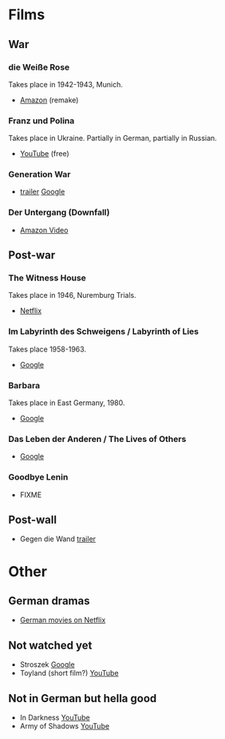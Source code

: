 # Films

## War

### die Weiße Rose

Takes place in 1942-1943, Munich.

- [Amazon](https://www.amazon.de/gp/video/detail/B01MYA7H1M) (remake)

### Franz und Polina

Takes place in Ukraine. Partially in German, partially in Russian.

- [YouTube](https://www.youtube.com/watch?v=-bHf3N0HTdw) (free)

### Generation War

- [trailer](https://www.youtube.com/watch?v=TmyGPX23px4) [Google](https://play.google.com/store/tv/show/Generation_War?id=xJWFKTYfOHs)

### Der Untergang (Downfall)

- [Amazon Video](https://www.amazon.de/gp/video/detail/B00JO955KS)

## Post-war

### The Witness House

Takes place in 1946, Nuremburg Trials.

- [Netflix](https://www.netflix.com/watch/80148358?trackId=13550865&tctx=1%2C3%2C28314935-68eb-43a9-8342-d0a75030af01-2565241)

### Im Labyrinth des Schweigens / Labyrinth of Lies

Takes place 1958-1963.

- [Google](https://play.google.com/store/movies/details/Labyrinth_Of_Lies?id=VJVG3QD2aDY)

### Barbara

Takes place in East Germany, 1980.

- [Google](https://play.google.com/store/movies/details/Barbara?id=8hHy-GK8MQQ)

### Das Leben der Anderen / The Lives of Others

- [Google](https://play.google.com/store/movies/details/The_Lives_of_Others?id=RZEUw4F3pEA)

### Goodbye Lenin

- FIXME

## Post-wall

- Gegen die Wand [trailer](https://www.youtube.com/watch?v=gGd6RaoYPxo)


# Other

## German dramas

- [German movies on Netflix](https://www.netflix.com/browse/genre/58755?bc=58886)

## Not watched yet

- Stroszek [Google](https://play.google.com/store/movies/details/Werner_Herzog_film_collection_Stroszek?id=-1PYwvWoaEY)
- Toyland (short film?) [YouTube](https://www.youtube.com/watch?v=Y0tBSx98knE)

## Not in German but hella good

- In Darkness [YouTube](https://play.google.com/store/movies/details/In_Darkness?id=gTUTuaRfVdc)
- Army of Shadows [YouTube](https://play.google.com/store/movies/details/Army_of_Shadows?id=FWQwCscBskY)
